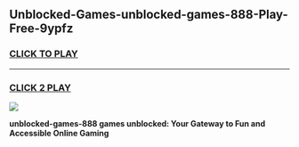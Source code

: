
## Unblocked-Games-unblocked-games-888-Play-Free-9ypfz
<h3>
<a href="https://premium76.site?title=unblocked-games-888&ref=17A">CLICK TO PLAY</a></h3>
<hr>

<h3>
<a href="https://premium76.site?title=unblocked-games-888&ref=17A">CLICK 2 PLAY</a>
  
</h3>

<a href="https://premium76.site?title=unblocked-games-888&ref=17A"><img src="https://clearcache.store/games.png"></a>


**unblocked-games-888 games unblocked: Your Gateway to Fun and Accessible Online Gaming**
